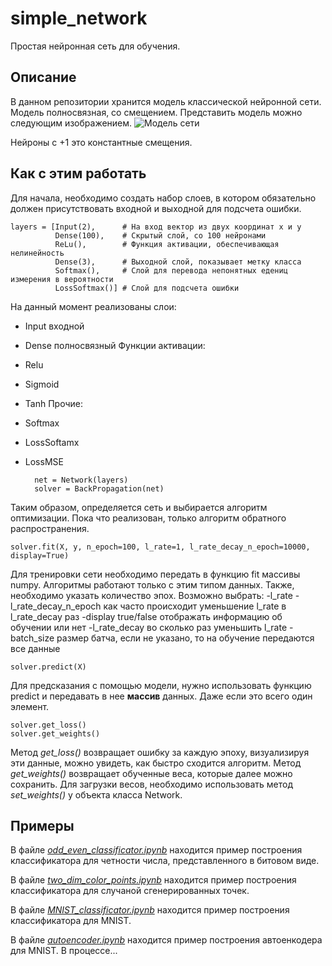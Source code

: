 # simple_network
Простая нейронная сеть для обучения.

## Описание
В данном репозитории хранится модель классической нейронной сети.
Модель полносвязная, со смещением. 
Представить модель можно следующим изображением.
![Модель сети](https://qph.fs.quoracdn.net/main-qimg-bf5a21006f36c6653a586b06da1a04f2.webp)

Нейроны с +1 это константные смещения.

## Как с этим работать
Для начала, необходимо создать набор слоев, в котором обязательно должен присутствовать входной и выходной для подсчета ошибки.

    layers = [Input(2),      # На вход вектор из двух координат x и y
              Dense(100),    # Скрытый слой, со 100 нейронами
              ReLu(),        # Функция активации, обеспечивающая нелинейность
              Dense(3),      # Выходной слой, показывает метку класса
              Softmax(),     # Слой для перевода непонятных едениц измерения в вероятности
              LossSoftmax()] # Слой для подсчета ошибки

На данный момент реализованы слои:
- Input входной
- Dense полносвязный
Функции активации:
- Relu 
- Sigmoid
- Tanh
Прочие:
- Softmax
- LossSoftamx
- LossMSE

        net = Network(layers)
        solver = BackPropagation(net)
    
Таким образом, определяется сеть и выбирается алгоритм оптимизации.
Пока что реализован, только алгоритм обратного распространения.

    solver.fit(X, y, n_epoch=100, l_rate=1, l_rate_decay_n_epoch=10000, display=True)

Для тренировки сети необходимо передать в функцию fit массивы numpy. 
Алгоритмы работают только с этим типом данных. 
Также, необходимо указать количество эпох.
Возможно выбрать:
-l_rate
-l_rate_decay_n_epoch как часто происходит уменьшение l_rate в l_rate_decay раз
-display true/false отображать информацию об обучении или нет
-l_rate_decay во сколько раз уменьшить l_rate
-batch_size  размер батча, если не указано, то на обучение передаются все данные

    solver.predict(X)

Для предсказания с помощью модели, нужно использовать функцию predict  и передавать в нее __массив__ данных.
Даже если это всего один элемент.
    
    solver.get_loss()
    solver.get_weights()
    
Метод _get_loss()_ возвращает ошибку за каждую эпоху, визуализируя эти данные, можно увидеть, как быстро сходится алгоритм.
Метод _get_weights()_ возвращает обученные веса, которые далее можно сохранить.
Для загрузки весов, необходимо использовать метод _set_weights()_ у объекта класса Network.


## Примеры

В файле [_odd_even_classificator.ipynb_](https://github.com/fantaa499/simple_network/blob/master/odd_even_classificator.ipynb) находится пример построения классификатора для четности числа, представленного в битовом виде. 

В файле [_two_dim_color_points.ipynb_](https://github.com/fantaa499/simple_network/blob/master/two_dim_color_points.ipynb) находится пример построения классификатора для случаной сгенерированных точек.

В файле [_MNIST_classificator.ipynb_](https://github.com/fantaa499/simple_network/blob/master/MNIST_classificator.ipynb) находится пример построения классификатора для MNIST.

В файле [_autoencoder.ipynb_](https://github.com/fantaa499/simple_network/blob/master/autoencoder_not_working.ipynb) находится пример построения автоенкодера для MNIST. В процессе...




